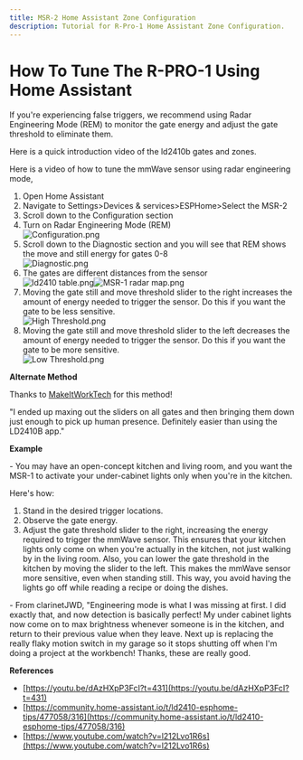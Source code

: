 ```yaml
---
title: MSR-2 Home Assistant Zone Configuration
description: Tutorial for R-Pro-1 Home Assistant Zone Configuration.
---
```

# How To Tune The R-PRO-1 Using Home Assistant

If you're experiencing false triggers, we recommend using Radar Engineering Mode (REM) to monitor the gate energy and adjust the gate threshold to eliminate them.

Here is a quick introduction video of the ld2410b gates and zones.

Here is a video of how to tune the mmWave sensor using radar engineering mode,

1. Open Home Assistant
2. Navigate to Settings&gt;Devices & services&gt;ESPHome&gt;Select the MSR-2
3. Scroll down to the Configuration section
4. Turn on Radar Engineering Mode (REM)<br> ![Configuration.png](../assets/5l4configuration.png)
5. Scroll down to the Diagnostic section and you will see that REM shows the move and still energy for gates 0-8<br> ![Diagnostic.png](../assets/diagnostic.png)
6. The gates are different distances from the sensor<br> ![ld2410 table.png](../assets/ld2410-table_1.png)![MSR-1 radar map.png](../assets/msr-1-radar-map_1.png)
7. Moving the gate still and move threshold slider to the right increases the amount of energy needed to trigger the sensor. Do this if you want the gate to be less sensitive.<br> ![High Threshold.png](../assets/high-threshold.png)
8. Moving the gate still and move threshold slider to the left decreases the amount of energy needed to trigger the sensor. Do this if you want the gate to be more sensitive.<br> ![Low Threshold.png](../assets/low-threshold.png)

**Alternate Method**

Thanks to [MakeItWorkTech](https://www.youtube.com/@makeitworktech) for this method!

"I ended up maxing out the sliders on all gates and then bringing them down just enough to pick up human presence. Definitely easier than using the LD2410B app."

**Example**

\- You may have an open-concept kitchen and living room, and you want the MSR-1 to activate your under-cabinet lights only when you're in the kitchen.

Here's how:

1. Stand in the desired trigger locations.
2. Observe the gate energy.
3. Adjust the gate threshold slider to the right, increasing the energy required to trigger the mmWave sensor. This ensures that your kitchen lights only come on when you're actually in the kitchen, not just walking by in the living room. Also, you can lower the gate threshold in the kitchen by moving the slider to the left. This makes the mmWave sensor more sensitive, even when standing still. This way, you avoid having the lights go off while reading a recipe or doing the dishes.

\- From clarinetJWD, "Engineering mode is what I was missing at first. I did exactly that, and now detection is basically perfect! My under cabinet lights now come on to max brightness whenever someone is in the kitchen, and return to their previous value when they leave. Next up is replacing the really flaky motion switch in my garage so it stops shutting off when I'm doing a project at the workbench! Thanks, these are really good.

**References**

* [https://youtu.be/dAzHXpP3FcI?t=431](https://youtu.be/dAzHXpP3FcI?t=431)
* [https://community.home-assistant.io/t/ld2410-esphome-tips/477058/316](https://community.home-assistant.io/t/ld2410-esphome-tips/477058/316)
* [https://www.youtube.com/watch?v=l212Lvo1R6s](https://www.youtube.com/watch?v=l212Lvo1R6s)